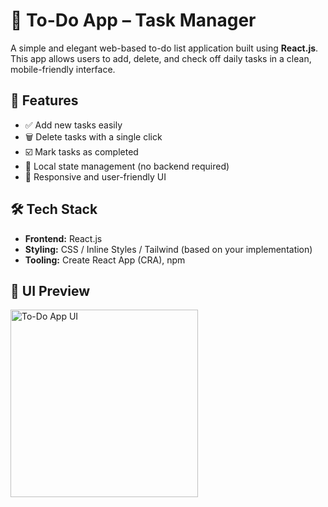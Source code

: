 # 📝 To-Do App – Task Manager

A simple and elegant web-based to-do list application built using **React.js**. This app allows users to add, delete, and check off daily tasks in a clean, mobile-friendly interface.

## 🚀 Features

- ✅ Add new tasks easily
- 🗑️ Delete tasks with a single click
- ☑️ Mark tasks as completed
- 💾 Local state management (no backend required)
- 📱 Responsive and user-friendly UI

## 🛠️ Tech Stack

- **Frontend:** React.js
- **Styling:** CSS / Inline Styles / Tailwind (based on your implementation)
- **Tooling:** Create React App (CRA), npm

## 📸 UI Preview

<img src="./screenshots/todo-app-ui.jpg" alt="To-Do App UI" width="300"/>
